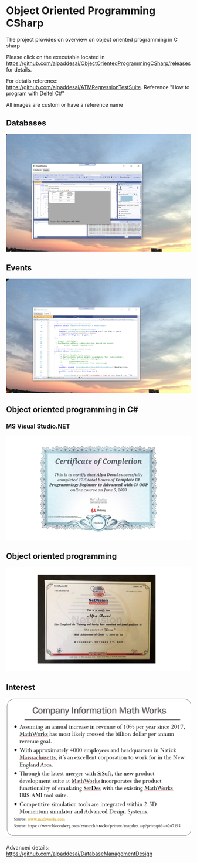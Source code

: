 # Object Oriented Programming CSharp

The project provides on overview on object oriented programming in C sharp

Please click on the executable located in https://github.com/alpaddesai/ObjectOrientedProgrammingCSharp/releases for details.

For details reference: https://github.com/alpaddesai/ATMRegressionTestSuite. Reference "How to program with Deitel C#"


All images are custom or have a reference name

## Databases
![image](DatabasesImage.png)

## Events 
![image](EventsImage.png)

## Object oriented programming in C#
### MS Visual Studio.NET
![image](CSharp.jpg)

## Object oriented programming
![image](Java.jpg)

## Interest
![image](image1.png)

Advanced details:  https://github.com/alpaddesai/DatabaseManagementDesign
